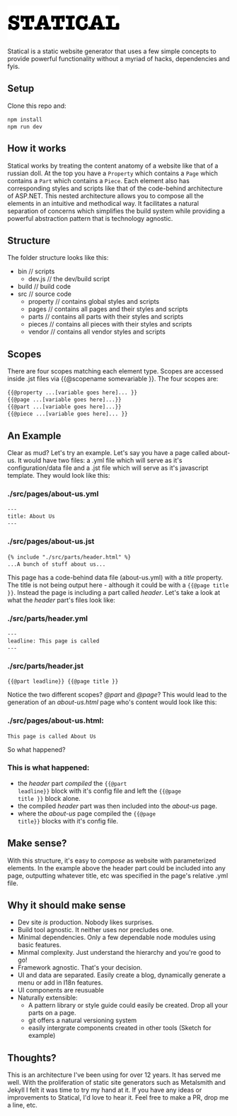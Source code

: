 ![Alt text](statical.png)


Statical is a static website generator that uses a few simple concepts to provide powerful functionality without a myriad of hacks, dependencies and fyis.

## Setup
Clone this repo and:

	npm install
	npm run dev

## How it works
Statical works by treating the content anatomy of a website like that of a russian doll. At the top you have a <code>Property</code> which contains a <code>Page</code> which contains a <code>Part</code> which contains a <code>Piece</code>. Each element also has corresponding styles and scripts like that of the code-behind architecture of ASP.NET. This nested architecture allows you to compose all the elements in an intuitive and methodical way. It facilitates a natural separation of concerns which simplifies the build system while providing a powerful abstraction pattern that is technology agnostic.

## Structure
The folder structure looks like this:

- bin // scripts
	- dev.js // the dev/build script
- build // build code
- src // source code
	- property // contains global styles and scripts
	- pages // contains all pages and their styles and scripts
	- parts // contains all parts with their styles and scripts
	- pieces // contains all pieces with their styles and scripts
	- vendor // contains all vendor styles and scripts

## Scopes
There are four scopes matching each element type. Scopes are accessed inside .jst files via {{@scopename somevariable }}. The four scopes are:

	{{@property ...[variable goes here]... }}
	{{@page ...[variable goes here]...}}
	{{@part ...[variable goes here]...}}
	{{@piece ...[variable goes here]... }}

## An Example
Clear as mud? Let's try an example. Let's say you have a page called about-us. It would have two files: a .yml file which will serve as it's configuration/data file and a .jst file which will serve as it's javascript template. They would look like this:

### ./src/pages/about-us.yml
	
	---
	title: About Us
	---

### ./src/pages/about-us.jst

	{% include "./src/parts/header.html" %}
	...A bunch of stuff about us...

This page has a code-behind data file (about-us.yml) with a *title* property. The title is not being output here - although it could be with a <code>{{@page title }}</code>. Instead the page is including a part called *header*. Let's take a look at what the *header* part's files look like:

### ./src/parts/header.yml

	---
	leadline: This page is called 
	---

### ./src/parts/header.jst

	{{@part leadline}} {{@page title }}

Notice the two different scopes? *@part* and *@page*? This would lead to the generation of an *about-us.html* page who's content would look like this:

### ./src/pages/about-us.html:

	This page is called About Us

So what happened?

### This is what happened:

- the *header* part *compiled* the <code>{{@part leadline}}</code> block with it's config file and left the <code>{{@page title }}</code> block alone.
- the compiled *header* part was then included into the *about-us* page.
- where the *about-us* page compiled the <code>{{@page title}}</code> blocks with it's config file.

## Make sense?
With this structure, it's easy to *compose* as website with parameterized elements. In the example above the header part could be included into any page, outputting whatever title, etc was specified in the page's relative .yml file.

## Why it should make sense
- Dev site *is* production. Nobody likes surprises.
- Build tool agnostic. It neither uses nor precludes one.
- Minimal dependencies. Only a few dependable node modules using basic features.
- Minmal complexity. Just understand the hierarchy and you're good to go!
- Framework agnostic. That's your decision.
- UI and data are separated. Easily create a blog, dynamically generate a menu or add in I18n features.  
- UI components are reusuable
- Naturally extensible:
	- A pattern library or style guide could easily be created. Drop all your parts on a page.
	- git offers a natural versioning system
	- easily intergrate components created in other tools (Sketch for example)

## Thoughts?
This is an architecture I've been using for over 12 years. It has served me well. With the proliferation of static site generators such as Metalsmith and Jekyll I felt it was time to try my hand at it. If you have any ideas or improvements to Statical, I'd love to hear it. Feel free to make a PR, drop me a line, etc.
